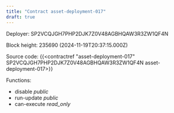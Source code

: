 ```yaml
---
title: "Contract asset-deployment-017"
draft: true
---
```

Deployer: SP2VCQJGH7PHP2DJK7Z0V48AGBHQAW3R3ZW1QF4N


 



Block height: 235690 (2024-11-19T20:37:15.000Z)

Source code: {{<contractref "asset-deployment-017" SP2VCQJGH7PHP2DJK7Z0V48AGBHQAW3R3ZW1QF4N asset-deployment-017>}}

Functions:

* disable _public_
* run-update _public_
* can-execute _read_only_
